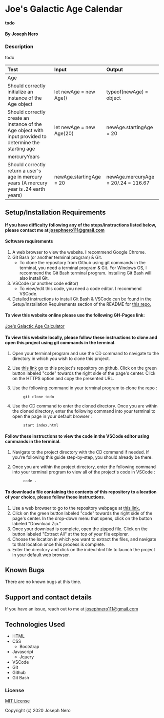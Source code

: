 # Joe's Galactic Age Calendar

#### todo

#### By Joseph Nero 

### Description

todo

| Test | Input | Output |
| :--------------------------- | :--------------------------------- | :---------------- | 
| Age |||
| Should correctly initialize an instance of the Age object | let newAge = new Age() | typeof(newAge) = object| 
| Should correctly create an instance of the Age object with input provided to determine the starting age | let newAge = new Age(20) | newAge.startingAge = 20 | 
| mercuryYears |||
| Should correctly return a user's age in mercury years (A mercury year is .24 earth years) | newAge.startingAge = 20 | newAge.mercuryAge = 20/.24 = 116.67 | | 

## Setup/Installation Requirements
#### If you have difficulty following any of the steps/instructions listed below, please contact me at josephnero111@gmail.com 

#### Software requirements 

1. A web browser to view the website. I recommend Google Chrome.
2. Git Bash (or another terminal program) & Git.  
    - To clone the repository from Github using git commands in the terminal, you need a terminal program & Git. For Windows OS, I recommend the Git Bash terminal program. Installing Git Bash will also install Git. 
3. VSCode (or another code editor)
    - To view/edit this code, you need a code editor. I recommend VSCode. 
4. Detailed instructions to install Git Bash & VSCode can be found in the Setup/Installation Requirements section of the README for [this repo.](https://github.com/joey3001/first-friday-project)

#### To view this website online please use the following GH-Pages link: 

[Joe's Galactic Age Calculator](todo)

#### To view this website locally, please follow these instructions to clone and open this project using git commands in the terminal. 

1. Open your terminal program and use the CD command to navigate to the directory in which you wish to clone this project. 
2. Use [this link](todo) go to this project's repository on github. Click on the green button labeled "code" towards the right side of the page's center. Click on the HTTPS option and copy the presented URL. 
3. Use the following command in your terminal program to clone the repo :

            git clone todo

7. Use the CD command to enter the cloned directory. Once you are within the cloned directory, enter the following command into your terminal to open the page in your default browser : 

            start index.html 

#### Follow these instructions to view the code in the VSCode editor using commands in the terminal. 

1. Navigate to the project directory with the CD command if needed. If you're following this guide step-by-step, you should already be there. 
2. Once you are within the project directory, enter the following command into your terminal program to view all of the project's code in VSCode : 

            code . 

#### To download a file containing the contents of this repository to a location of your choice, please follow these instructions. 

1. Use a web browser to go to the repository webpage at [this link.](todo)
2. Click on the green button labeled "code" towards the right side of the page's center. In the drop-down menu that opens, click on the button labeled "Download Zip."
3. Once your download is complete, open the zipped file. Click on the button labeled "Extract All" at the top of your file explorer. 
4. Choose the location in which you want to extract the files, and navigate to that location once this process is complete. 
5. Enter the directory and click on the index.html file to launch the project in your default web browser. 

## Known Bugs

There are no known bugs at this time. 

## Support and contact details

If you have an issue, reach out to me at josephnero111@gmail.com

## Technologies Used

  * HTML 
  * CSS
    - Bootstrap
  * Javascript
    - Jquery 
  * VSCode 
  * Git
  * Github 
  * Git Bash

### License

[MIT License](https://choosealicense.com/licenses/mit/)

Copyright (c) 2020 Joseph Nero 
